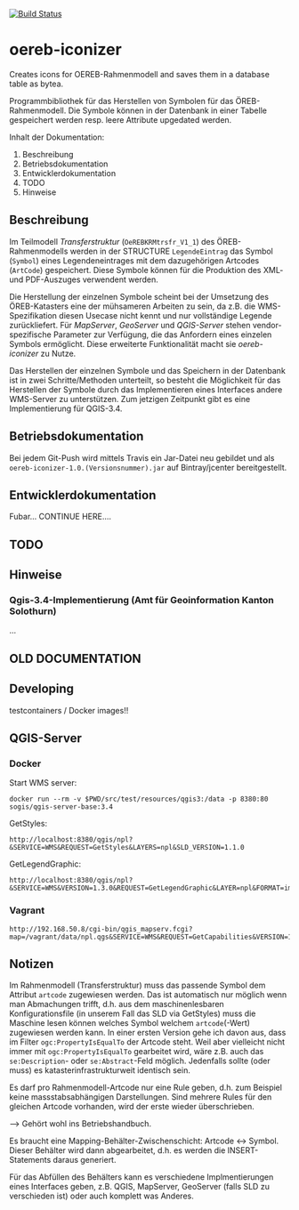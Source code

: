 [![Build Status](https://travis-ci.org/edigonzales/oereb-iconizer.svg?branch=master)](https://travis-ci.org/edigonzales/oereb-iconizer)
# oereb-iconizer
Creates icons for OEREB-Rahmenmodell and saves them in a database table as bytea.

Programmbibliothek für das Herstellen von Symbolen für das ÖREB-Rahmenmodell. Die Symbole können in der Datenbank in einer Tabelle gespeichert werden resp. leere Attribute upgedated werden.

Inhalt der Dokumentation:

1. Beschreibung
2. Betriebsdokumentation
3. Entwicklerdokumentation
4. TODO
5. Hinweise

## Beschreibung
Im Teilmodell _Transferstruktur_ (`OeREBKRMtrsfr_V1_1`) des ÖREB-Rahmenmodells werden in der STRUCTURE `LegendeEintrag` das Symbol (`Symbol`) eines Legendeneintrages mit dem dazugehörigen Artcodes (`ArtCode`) gespeichert. Diese Symbole können für die Produktion des XML- und PDF-Auszuges verwendent werden.

Die Herstellung der einzelnen Symbole scheint bei der Umsetzung des ÖREB-Katasters eine der mühsameren Arbeiten zu sein, da z.B. die WMS-Spezifikation diesen Usecase nicht kennt und nur vollständige Legende zurückliefert. Für _MapServer_, _GeoServer_ und _QGIS-Server_ stehen vendor-spezifische Parameter zur Verfügung, die das Anfordern eines einzelen Symbols ermöglicht. Diese erweiterte Funktionalität macht sie _oereb-iconizer_ zu Nutze. 

Das Herstellen der einzelnen Symbole und das Speichern in der Datenbank ist in zwei Schritte/Methoden unterteilt, so besteht die Möglichkeit für das Herstellen der Symbole durch das Implementieren eines Interfaces andere WMS-Server zu unterstützen. Zum jetzigen Zeitpunkt gibt es eine Implementierung für QGIS-3.4.

## Betriebsdokumentation
Bei jedem Git-Push wird mittels Travis ein Jar-Datei neu gebildet und als `oereb-iconizer-1.0.(Versionsnummer).jar` auf Bintray/jcenter bereitgestellt.

## Entwicklerdokumentation
Fubar... CONTINUE HERE....

## TODO

## Hinweise
### Qgis-3.4-Implementierung (Amt für Geoinformation Kanton Solothurn)
...


## OLD DOCUMENTATION

## Developing
testcontainers / Docker images!!

## QGIS-Server

### Docker
Start WMS server:
```
docker run --rm -v $PWD/src/test/resources/qgis3:/data -p 8380:80 sogis/qgis-server-base:3.4
```

GetStyles:
```
http://localhost:8380/qgis/npl?&SERVICE=WMS&REQUEST=GetStyles&LAYERS=npl&SLD_VERSION=1.1.0
```

GetLegendGraphic:
```
http://localhost:8380/qgis/npl?&SERVICE=WMS&VERSION=1.3.0&REQUEST=GetLegendGraphic&LAYER=npl&FORMAT=image/png&STYLE=default&SLD_VERSION=1.1.0&RULELABEL=false&LAYERTITLE=false
```

### Vagrant
```
http://192.168.50.8/cgi-bin/qgis_mapserv.fcgi?map=/vagrant/data/npl.qgs&SERVICE=WMS&REQUEST=GetCapabilities&VERSION=1.3.0
```



## Notizen
Im Rahmenmodell (Transferstruktur) muss das passende Symbol dem Attribut `artcode` zugewiesen werden. Das ist automatisch nur möglich wenn man Abmachungen trifft, d.h. aus dem maschinenlesbaren Konfigurationsfile (in unserem Fall das SLD via GetStyles) muss die Maschine lesen können welches Symbol welchem `artcode`(-Wert) zugewiesen werden kann. In einer ersten Version gehe ich davon aus, dass im Filter `ogc:PropertyIsEqualTo` der Artcode steht. Weil aber vielleicht nicht immer mit  `ogc:PropertyIsEqualTo` gearbeitet wird, wäre z.B. auch das `se:Description`- oder `se:Abstract`-Feld möglich. Jedenfalls sollte (oder muss) es katasterinfrastrukturweit identisch sein.

Es darf pro Rahmenmodell-Artcode nur eine Rule geben, d.h. zum Beispiel keine massstabsabhängigen Darstellungen. Sind mehrere Rules für den gleichen Artcode vorhanden, wird der erste wieder überschrieben.



--> Gehört wohl ins Betriebshandbuch.

Es braucht eine Mapping-Behälter-Zwischenschicht: Artcode <-> Symbol. Dieser Behälter wird dann abgearbeitet, d.h. es werden die INSERT-Statements daraus generiert.

Für das Abfüllen des Behälters kann es verschiedene Implmentierungen eines Interfaces geben, z.B. QGIS, MapServer, GeoServer (falls SLD zu verschieden ist) oder auch komplett was Anderes.

